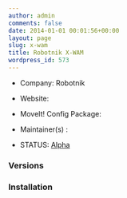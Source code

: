 ```yaml
---
author: admin
comments: false
date: 2014-01-01 00:01:56+00:00
layout: page
slug: x-wam
title: Robotnik X-WAM
wordpress_id: 573
---
```



	
  * Company: Robotnik

	
  * Website:

	
  * MoveIt! Config Package:

	
  * Maintainer(s) :

	
  * STATUS: [Alpha](/about/moveit-status#status-code-robots)




### Versions








### Installation






